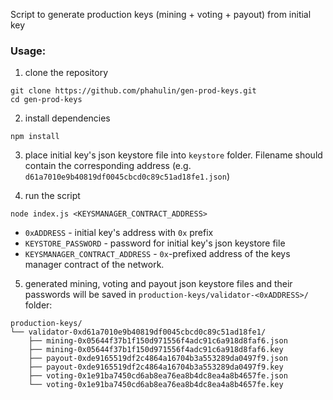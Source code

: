 Script to generate production keys (mining + voting + payout) from initial key

### Usage:
1. clone the repository
```
git clone https://github.com/phahulin/gen-prod-keys.git
cd gen-prod-keys
```

2. install dependencies
```
npm install
```

3. place initial key's json keystore file into `keystore` folder. Filename should contain the corresponding address (e.g. `d61a7010e9b40819df0045cbcd0c89c51ad18fe1.json`)

4. run the script
```
node index.js <KEYSMANAGER_CONTRACT_ADDRESS>
```
* `0xADDRESS` - initial key's address with `0x` prefix
* `KEYSTORE_PASSWORD` - password for initial key's json keystore file
* `KEYSMANAGER_CONTRACT_ADDRESS` - `0x`-prefixed address of the keys manager contract of the network.

5. generated mining, voting and payout json keystore files and their passwords will be saved in `production-keys/validator-<0xADDRESS>/` folder:
```
production-keys/
└── validator-0xd61a7010e9b40819df0045cbcd0c89c51ad18fe1/
    ├── mining-0x05644f37b1f150d971556f4adc91c6a918d8faf6.json
    ├── mining-0x05644f37b1f150d971556f4adc91c6a918d8faf6.key
    ├── payout-0xde9165519df2c4864a16704b3a553289da0497f9.json
    ├── payout-0xde9165519df2c4864a16704b3a553289da0497f9.key
    ├── voting-0x1e91ba7450cd6ab8ea76ea8b4dc8ea4a8b4657fe.json
    └── voting-0x1e91ba7450cd6ab8ea76ea8b4dc8ea4a8b4657fe.key
```

